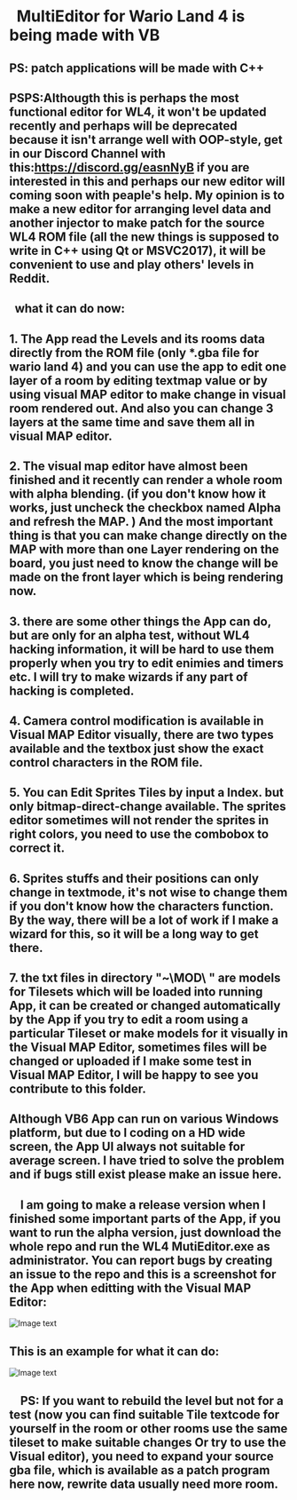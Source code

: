 #   MultiEditor for Wario Land 4 is being made with VB
## PS: patch applications will be made with C++
## PSPS:Althougth this is perhaps the most functional editor for WL4, it won't be updated recently and perhaps will be deprecated because it isn't arrange well with OOP-style, get in our Discord Channel with this:https://discord.gg/easnNyB if you are interested in this and perhaps our new editor will coming soon with peaple's help. My opinion is to make a new editor for arranging level data and another injector to make patch for the source WL4 ROM file (all the new things is supposed to write in C++ using Qt or MSVC2017), it will be convenient to use and play others' levels in Reddit.
## 
##     what it can do now:
##      1. The App read the Levels and its rooms data directly from the ROM file (only *.gba file for wario land 4) and you can use the app to edit one layer of a room by editing textmap value or by using visual MAP editor to make change in visual room rendered out. And also you can change 3 layers at the same time and save them all in visual MAP editor.
##      2. The visual map editor have almost been finished and it recently can render a whole room with alpha blending. (if you don't know how it works, just uncheck the checkbox named Alpha and refresh the MAP. ) And the most important thing is that you can make change directly on the MAP with more than one Layer rendering on the board, you just need to know the change will be made on the front layer which is being rendering now.
##      3. there are some other things the App can do, but are only for an alpha test, without WL4 hacking information, it will be hard to use them properly when you try to edit enimies and timers etc. I will try to make wizards if any part of hacking is completed.
##      4. Camera control modification is available in Visual MAP Editor visually, there are two types available and the textbox just show the exact control characters in the ROM file.
##      5. You can Edit Sprites Tiles by input a Index. but only bitmap-direct-change available. The sprites editor sometimes will not render the sprites in right colors, you need to use the combobox to correct it.
##      6. Sprites stuffs and their positions can only change in textmode, it's not wise to change them if you don't know how the characters function. By the way, there will be a lot of work if I make a wizard for this, so it will be a long way to get there. 
##      7. the txt files in directory "~\MOD\ " are models for Tilesets which will be loaded into running App, it can be created or changed automatically by the App if you try to edit a room using a particular Tileset or make models for it visually in the Visual MAP Editor, sometimes files will be changed or uploaded if I make some test in Visual MAP Editor, I will be happy to see you contribute to this folder.
##
##      Although VB6 App can run on various Windows platform, but due to I coding on a HD wide screen, the App UI always not suitable for average screen. I have tried to solve the problem and if bugs still exist please make an issue here.
##
##      I am going to make a release version when I finished some important parts of the App, if you want to run the alpha version, just download the whole repo and run the WL4 MutiEditor.exe as administrator. You can report bugs by creating an issue to the repo and this is a screenshot for the App when editting with the Visual MAP Editor:
![Image text](https://github.com/shinespeciall/WarioLand4MultiEditor/blob/master/App_Screenshot.png)
##      This is an example for what it can do:
![Image text](https://github.com/shinespeciall/WarioLand4MultiEditor/blob/master/screenshot.png)
##      PS: If you want to rebuild the level but not for a test (now you can find suitable Tile textcode for yourself in the room or other rooms use the same tileset to make suitable changes Or try to use the Visual editor), you need to expand your source gba file, which is available as a patch program here now, rewrite data usually need more room.
